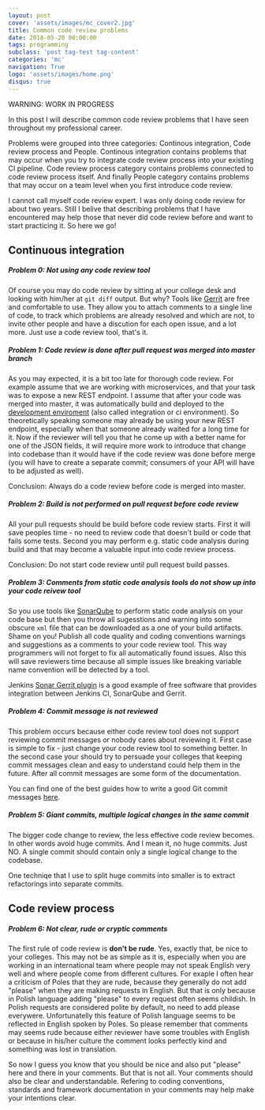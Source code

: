 ```yaml
---
layout: post
cover: 'assets/images/mc_cover2.jpg'
title: Common code review problems
date: 2018-05-20 00:00:00
tags: programming 
subclass: 'post tag-test tag-content'
categories: 'mc'
navigation: True
logo: 'assets/images/home.png'
disqus: true
---
```


WARNING: WORK IN PROGRESS

In this post I will describe common code review problems
that I have seen throughout my professional career.

Problems were grouped into three categories: Continous integration,
Code review process and People. Continous integration contains
problems that may occur when you try to integrate code
review process into your existing CI pipeline.
Code review process category contains problems connected to code
review process itself. And finally People category contains problems
that may occur on a team level when you first introduce code review. 

I cannot call myself code review expert. I was only doing code
review for about two years. Still I belive that describing 
problems that I have encountered 
may help those that never did code review before and want 
to start practicing it. So here we go!

## Continuous integration

##### Problem 0: Not using any code review tool

Of course you may do code review by sitting at your
college desk and looking with him/her at `git diff` output.
But why? 
Tools like
[Gerrit](https://www.gerritcodereview.com/)
are free and comfortable to use. 
They allow you to attach comments to a single line of code, 
to track which problems are already resolved and which are not,
to invite other people and have a discution for each open issue,
and a lot more.
Just use a code review tool, that's it.

##### Problem 1: Code review is done after pull request was merged into master branch 

As you may expected, it is a bit too late for thorough code review.
For example assume that we are working with microservices,
and that your task was to expose a new REST endpoint. 
I assume that after your code was merged into master, it was automatically
build and deployed to the [development enviroment](https://en.wikipedia.org/wiki/Deployment_environment) (also called integration or ci environment).
So theoretically speaking someone may already be
using your new REST endpoint,
especially when that someone already waited for a long time for it.
Now if the reviewer will tell you that he come up with a better name
for one of the JSON fields, it will require more work to introduce that change
into codebase than it would have if the code review was done before merge
(you will have to create a separate commit; consumers of your API 
will have to be adjusted as well).

Conclusion: Always do a code review before code is merged into master.

##### Problem 2: Build is not performed on pull request before code review

All your pull requests should be build before code review starts.
First it will save peoples time - no need to review code that doesn't build
or code that fails some tests. Second you may perform e.g.
static code analysis during build and that may become 
a valuable input into code review process.

Conclusion: Do not start code review until pull request build passes. 

##### Problem 3: Comments from static code analysis tools do not show up into your code reivew tool

So you use tools like [SonarQube](https://www.sonarqube.org/) to perform
static code analysis on your code base but then you throw all
sugesstions and warning into some obscure `xml` file that can be downloaded
as a one of your build artifacts. Shame on you!
Publish all code quality and coding conventions warnings and
suggestions as a comments to your code review tool.
This way programmers will not forget to fix all automatically found issues.
Also this will save reviewers time because all simple issues like
breaking variable name convention will be detected by a tool. 

Jenkins [Sonar Gerrit plugin](https://wiki.jenkins.io/display/JENKINS/Sonar+Gerrit)
is a good example of free software that provides integration between
Jenkins CI, SonarQube and Gerrit.

##### Problem 4: Commit message is not reviewed

This problem occurs because either code review tool does not support
reviewing commit messages or nobody cares about reviewing it.
First case is simple to fix - just change your code review tool to
something better. In the second case your should try to persuade your
colleges that keeping commit messages 
clean and easy to understand could help them in the future.
After all commit messages are some form of the documentation.

You can find one of the best guides how to write a good
Git commit messages [here](https://chris.beams.io/posts/git-commit/).

##### Problem 5: Giant commits, multiple logical changes in the same commit

The bigger code change to review, the less effective code review becomes.
In other words avoid huge commits. And I mean it, no huge commits. Just NO.
A single commit should contain
only a single logical change to the codebase.

One techniqe that I use to split huge commits into smaller is to
extract refactorings into separate commits. 

## Code review process

##### Problem 6: Not clear, rude or cryptic comments

The first rule of code review is **don't be rude**. 
Yes, exactly that, be nice to your colleges.
This may not be as simple as it is, especially when you are
working in an international team where people may not speak 
English very well and where people come from different cultures.
For exaple I often hear a criticism of Poles that they are rude,
because they generally do not add "please" when they are 
making requests in English.
But that is only because in Polish language adding "please" to
every request
often seems childish. 
In Polish requests are considered polite by default,
no need to add please everywere.
Unfortunatelly this feature of Polish language seems to
be reflected in English spoken by Poles.
So please remember that comments may seems rude because either
reviewer have some troubles with English or because in his/her
culture the comment looks perfectly kind and something was lost in
translation.

So now I guess you know that you should be nice and also put
"please" here and there in your comments. But that is not all.
Your comments should also be clear and understandable.
Refering to coding conventions, standards and framework
documentation in your comments may help make your intentions clear.

